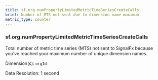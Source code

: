 ```yaml
---
title: sf.org.numPropertyLimitedMetricTimeSeriesCreateCalls
brief: Number of MTS not sent due to dimension name maximum
metric_type: counter
---
```

### sf.org.numPropertyLimitedMetricTimeSeriesCreateCalls

Total number of metric time series (MTS) not sent to SignalFx because you’ve reached your maximum number of unique dimension names.

Dimension(s): `orgId`

Data Resolution: 1 second
